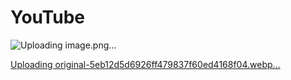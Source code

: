 # YouTube

![Uploading image.png…]()


[Uploading original-5eb12d5d6926ff479837f60ed4168f04.webp…]()
